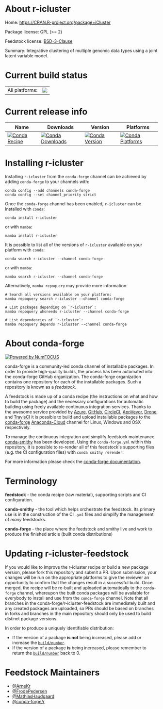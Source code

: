About r-icluster
================

Home: https://CRAN.R-project.org/package=iCluster

Package license: GPL (>= 2)

Feedstock license: [BSD-3-Clause](https://github.com/conda-forge/r-icluster-feedstock/blob/main/LICENSE.txt)

Summary: Integrative clustering of multiple genomic data types using a joint latent variable model.

Current build status
====================


<table><tr><td>All platforms:</td>
    <td>
      <a href="https://dev.azure.com/conda-forge/feedstock-builds/_build/latest?definitionId=5044&branchName=main">
        <img src="https://dev.azure.com/conda-forge/feedstock-builds/_apis/build/status/r-icluster-feedstock?branchName=main">
      </a>
    </td>
  </tr>
</table>

Current release info
====================

| Name | Downloads | Version | Platforms |
| --- | --- | --- | --- |
| [![Conda Recipe](https://img.shields.io/badge/recipe-r--icluster-green.svg)](https://anaconda.org/conda-forge/r-icluster) | [![Conda Downloads](https://img.shields.io/conda/dn/conda-forge/r-icluster.svg)](https://anaconda.org/conda-forge/r-icluster) | [![Conda Version](https://img.shields.io/conda/vn/conda-forge/r-icluster.svg)](https://anaconda.org/conda-forge/r-icluster) | [![Conda Platforms](https://img.shields.io/conda/pn/conda-forge/r-icluster.svg)](https://anaconda.org/conda-forge/r-icluster) |

Installing r-icluster
=====================

Installing `r-icluster` from the `conda-forge` channel can be achieved by adding `conda-forge` to your channels with:

```
conda config --add channels conda-forge
conda config --set channel_priority strict
```

Once the `conda-forge` channel has been enabled, `r-icluster` can be installed with `conda`:

```
conda install r-icluster
```

or with `mamba`:

```
mamba install r-icluster
```

It is possible to list all of the versions of `r-icluster` available on your platform with `conda`:

```
conda search r-icluster --channel conda-forge
```

or with `mamba`:

```
mamba search r-icluster --channel conda-forge
```

Alternatively, `mamba repoquery` may provide more information:

```
# Search all versions available on your platform:
mamba repoquery search r-icluster --channel conda-forge

# List packages depending on `r-icluster`:
mamba repoquery whoneeds r-icluster --channel conda-forge

# List dependencies of `r-icluster`:
mamba repoquery depends r-icluster --channel conda-forge
```


About conda-forge
=================

[![Powered by
NumFOCUS](https://img.shields.io/badge/powered%20by-NumFOCUS-orange.svg?style=flat&colorA=E1523D&colorB=007D8A)](https://numfocus.org)

conda-forge is a community-led conda channel of installable packages.
In order to provide high-quality builds, the process has been automated into the
conda-forge GitHub organization. The conda-forge organization contains one repository
for each of the installable packages. Such a repository is known as a *feedstock*.

A feedstock is made up of a conda recipe (the instructions on what and how to build
the package) and the necessary configurations for automatic building using freely
available continuous integration services. Thanks to the awesome service provided by
[Azure](https://azure.microsoft.com/en-us/services/devops/), [GitHub](https://github.com/),
[CircleCI](https://circleci.com/), [AppVeyor](https://www.appveyor.com/),
[Drone](https://cloud.drone.io/welcome), and [TravisCI](https://travis-ci.com/)
it is possible to build and upload installable packages to the
[conda-forge](https://anaconda.org/conda-forge) [Anaconda-Cloud](https://anaconda.org/)
channel for Linux, Windows and OSX respectively.

To manage the continuous integration and simplify feedstock maintenance
[conda-smithy](https://github.com/conda-forge/conda-smithy) has been developed.
Using the ``conda-forge.yml`` within this repository, it is possible to re-render all of
this feedstock's supporting files (e.g. the CI configuration files) with ``conda smithy rerender``.

For more information please check the [conda-forge documentation](https://conda-forge.org/docs/).

Terminology
===========

**feedstock** - the conda recipe (raw material), supporting scripts and CI configuration.

**conda-smithy** - the tool which helps orchestrate the feedstock.
                   Its primary use is in the construction of the CI ``.yml`` files
                   and simplify the management of *many* feedstocks.

**conda-forge** - the place where the feedstock and smithy live and work to
                  produce the finished article (built conda distributions)


Updating r-icluster-feedstock
=============================

If you would like to improve the r-icluster recipe or build a new
package version, please fork this repository and submit a PR. Upon submission,
your changes will be run on the appropriate platforms to give the reviewer an
opportunity to confirm that the changes result in a successful build. Once
merged, the recipe will be re-built and uploaded automatically to the
`conda-forge` channel, whereupon the built conda packages will be available for
everybody to install and use from the `conda-forge` channel.
Note that all branches in the conda-forge/r-icluster-feedstock are
immediately built and any created packages are uploaded, so PRs should be based
on branches in forks and branches in the main repository should only be used to
build distinct package versions.

In order to produce a uniquely identifiable distribution:
 * If the version of a package **is not** being increased, please add or increase
   the [``build/number``](https://docs.conda.io/projects/conda-build/en/latest/resources/define-metadata.html#build-number-and-string).
 * If the version of a package **is** being increased, please remember to return
   the [``build/number``](https://docs.conda.io/projects/conda-build/en/latest/resources/define-metadata.html#build-number-and-string)
   back to 0.

Feedstock Maintainers
=====================

* [@ArneKr](https://github.com/ArneKr/)
* [@FrodePedersen](https://github.com/FrodePedersen/)
* [@MathiasHaudgaard](https://github.com/MathiasHaudgaard/)
* [@conda-forge/r](https://github.com/conda-forge/r/)

